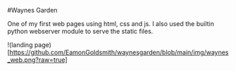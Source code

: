 #Waynes Garden

One of my first web pages using html, css and js. I also used the builtin python
webserver module to serve the static files.

!(landing page)[https://github.com/EamonGoldsmith/waynesgarden/blob/main/img/waynes_web.png?raw=true]
